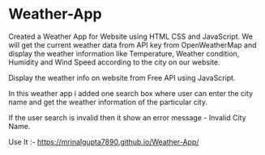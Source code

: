 # Weather-App

Created a Weather App for Website using HTML CSS and JavaScript. We will get the current weather data from API key from OpenWeatherMap and display the weather information like Temperature,  Weather condition, Humidity and Wind Speed according to the city on our website.

Display the weather info on website from Free API using JavaScript.

In this weather app i added one search box where user can enter the city name and get the weather information of the particular city.

If the user search is invalid then it show an error message - Invalid City Name.

Use It :- https://mrinalgupta7890.github.io/Weather-App/
